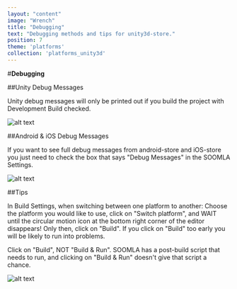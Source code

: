 ```yaml
---
layout: "content"
image: "Wrench"
title: "Debugging"
text: "Debugging methods and tips for unity3d-store."
position: 7
theme: 'platforms'
collection: 'platforms_unity3d'
---
```


#**Debugging**

##Unity Debug Messages

Unity debug messages will only be printed out if you build the project with Development Build checked.

![alt text](/img/tutorial_img/unity_debugging/devBuild.png "Developer build")

##Android & iOS Debug Messages

If you want to see full debug messages from android-store and iOS-store you just need to check the box that says "Debug Messages" in the SOOMLA Settings.

![alt text](/img/tutorial_img/unity_debugging/debugMsgs.png "Debug messages")

##Tips

In Build Settings, when switching between one platform to another: Choose the platform you would like to use, click on "Switch platform", and WAIT until the circular motion icon at the bottom right corner of the editor disappears! Only then, click on "Build". If you click on "Build" too early you will be likely to run into problems.

<div class="warning-box">Click on "Build", NOT "Build & Run". SOOMLA has a post-build script that needs to run, and clicking on "Build & Run" doesn't give that script a chance.</div>

![alt text](/img/tutorial_img/unity_debugging/switchPlatform.png "tip")
